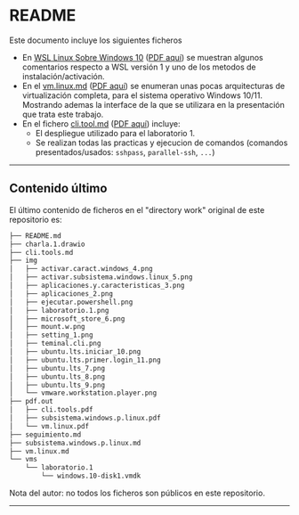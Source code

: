 # README

Este documento incluye los siguientes ficheros

- En [WSL Linux Sobre Windows 10](./subsistema.windows.p.linux.md) ([PDF aquí](pdf.out/subsistema.windows.p.linux.pdf)) se muestran algunos comentarios respecto a WSL versión 1 y uno de los metodos de instalación/activación.
- En el [vm.linux.md](./vm.linux.md) ([PDF aquí](pdf.out/vm.linux.pdf)) se enumeran unas pocas arquitecturas de virtualización completa, para el sistema operativo Windows 10/11. Mostrando ademas la interface de la que se utilizara en la presentación que trata este trabajo.
- En el fichero [cli.tool.md](./cli.tools.md) ([PDF aquí](pdf.out/cli.tools.pdf)) incluye:
  - El despliegue utilizado para el laboratorio 1. 
  - Se realizan todas las practicas y ejecucion de comandos (comandos presentados/usados: `sshpass`, `parallel-ssh`, `...`)

---

## Contenido último

El último contenido de ficheros en el "directory work" original de este repositorio es:

```bash
├── README.md
├── charla.1.drawio
├── cli.tools.md
├── img
│   ├── activar.caract.windows_4.png
│   ├── activar.subsistema.windows.linux_5.png
│   ├── aplicaciones.y.caracteristicas_3.png
│   ├── aplicaciones_2.png
│   ├── ejecutar.powershell.png
│   ├── laboratorio.1.png
│   ├── microsoft_store_6.png
│   ├── mount.w.png
│   ├── setting_1.png
│   ├── teminal.cli.png
│   ├── ubuntu.lts.iniciar_10.png
│   ├── ubuntu.lts.primer.login_11.png
│   ├── ubuntu.lts_7.png
│   ├── ubuntu.lts_8.png
│   ├── ubuntu.lts_9.png
│   └── vmware.workstation.player.png
├── pdf.out
│   ├── cli.tools.pdf
│   ├── subsistema.windows.p.linux.pdf
│   └── vm.linux.pdf
├── seguimiento.md
├── subsistema.windows.p.linux.md
├── vm.linux.md
└── vms
    └── laboratorio.1
        └── windows.10-disk1.vmdk
```

Nota del autor: no todos los ficheros son públicos en este repositorio.

---

